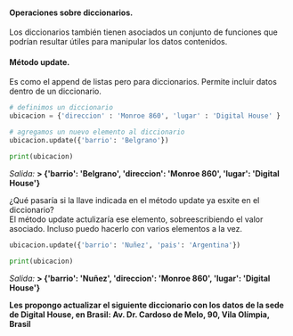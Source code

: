 #### Operaciones sobre diccionarios.

Los diccionarios también tienen asociados un conjunto de funciones que podrían resultar útiles para manipular los datos contenidos.

#### Método update.

Es como el append de listas pero para diccionarios. Permite incluir datos dentro de un diccionario.

``` python
# definimos un diccionario
ubicacion = {'direccion' : 'Monroe 860', 'lugar' : 'Digital House' }

# agregamos un nuevo elemento al diccionario
ubicacion.update({'barrio': 'Belgrano'})

print(ubicacion)
``` 
_Salida:_
**> {'barrio': 'Belgrano', 'direccion': 'Monroe 860', 'lugar': 'Digital House'}**


¿Qué pasaría si la llave indicada en el método update ya esxite en el diccionario?<br>
El método update actulizaría ese elemento, sobreescribiendo el valor asociado. Incluso puedo hacerlo con varios elementos a la vez.


``` python
ubicacion.update({'barrio': 'Nuñez', 'pais': 'Argentina'})

print(ubicacion)
``` 
_Salida:_
**> {'barrio': 'Nuñez', 'direccion': 'Monroe 860', 'lugar': 'Digital House'}**



**Les propongo actualizar el siguiente diccionario con los datos de la sede de Digital House, en Brasil: Av. Dr. Cardoso de Melo, 90, Vila Olímpia, Brasil**

